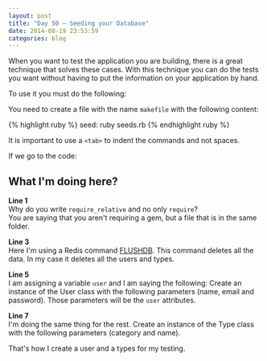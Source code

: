 ```yaml
---
layout: post
title: "Day 50 – Seeding your Database"
date: 2014-08-19 23:53:59
categories: blog
---
```


When you want to test the application you are building, there is a great technique that solves these cases.
With this technique you can do the tests you want without having to put the information on your application
by hand.

To use it you must do the following:

You need to create a file with the name `makefile` with the following content:

{% highlight ruby %}
seed:
	ruby seeds.rb
{% endhighlight ruby %}

It is important to use a `<tab>` to indent the commands and not spaces.

If we go to the code:

<script src="https://gist.github.com/rociopaez/7132603499481e77382a.js"></script>

## What I'm doing here?

**Line 1**  
Why do you write `require_relative` and no only `require`?  
You are saying that you aren't requiring a gem, but a file that is in the same folder.

**Line 3**  
Here I'm using a Redis command [FLUSHDB](http://redis.io/commands/flushdb). This command deletes all
the data. In my case it deletes all the users and types.

**Line 5**  
I am assigning a variable `user` and I am saying the following:
Create an instance of the User class with the following parameters (name, email and password).
Those parameters will be the `user` attributes.

**Line 7**  
I'm doing the same thing for the rest.
Create an instance of the Type class with the following parameters (category and name).

That's how I create a user and a types for my testing.
